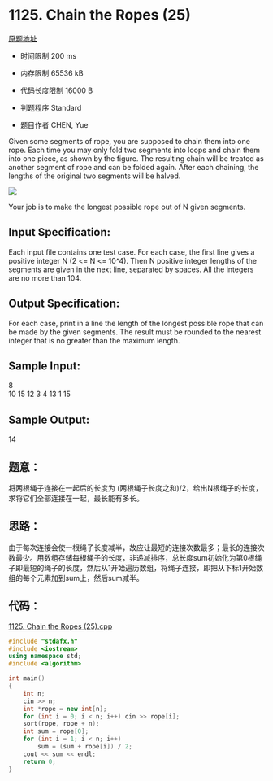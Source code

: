 ﻿# 1125. Chain the Ropes (25)

[原题地址](https://www.patest.cn/contests/pat-a-practise/1125)

* 时间限制 200 ms



* 内存限制 65536 kB



* 代码长度限制 16000 B



* 判题程序 Standard 

* 题目作者 CHEN, Yue



Given some segments of rope, you are supposed to chain them into one rope. Each time you may only fold two segments into loops and chain them into one piece, as shown by the figure. The resulting chain will be treated as another segment of rope and can be folded again. After each chaining, the lengths of the original two segments will be halved. 

![](http://nos.patest.cn/na_ol5x4jo19qm.jpg)


Your job is to make the longest possible rope out of N given segments. 

## Input Specification: 

Each input file contains one test case. For each case, the first line gives a positive integer N (2 <= N <= 10^4). Then N positive integer lengths of the segments are given in the next line, separated by spaces. All the integers are no more than 104. 

## Output Specification: 

For each case, print in a line the length of the longest possible rope that can be made by the given segments. The result must be rounded to the nearest integer that is no greater than the maximum length. 
## Sample Input:  
8  
10 15 12 3 4 13 1 15  

## Sample Output:  
14  

## 题意：

将两根绳子连接在一起后的长度为 (两根绳子长度之和)/2，给出N根绳子的长度，求将它们全部连接在一起，最长能有多长。

## 思路：

由于每次连接会使一根绳子长度减半，故应让最短的连接次数最多；最长的连接次数最少。用数组存储每根绳子的长度，非递减排序，总长度sum初始化为第0根绳子即最短的绳子的长度，然后从1开始遍历数组，将绳子连接，即把从下标1开始数组的每个元素加到sum上，然后sum减半。


## 代码：
[1125. Chain the Ropes (25).cpp](https://github.com/jerrykcode/PAT-Practise/blob/master/PAT%20Advanced%20Level%20Practise/1125.%20Chain%20the%20Ropes%20(25)/1125.%20Chain%20the%20Ropes%20(25).cpp)

```cpp
#include "stdafx.h"
#include <iostream>
using namespace std;
#include <algorithm>

int main()
{
	int n;
	cin >> n;
	int *rope = new int[n];
	for (int i = 0; i < n; i++) cin >> rope[i];
	sort(rope, rope + n);
	int sum = rope[0];
	for (int i = 1; i < n; i++)
		sum = (sum + rope[i]) / 2;
	cout << sum << endl;
    return 0;
}
```
